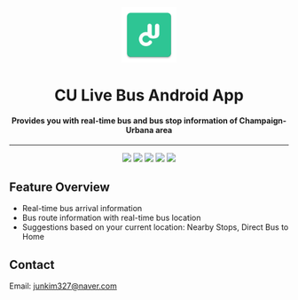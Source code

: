 <p align="center">
    <img alt="Launcher Icon" src="./app/src/main/ic_launcher-web.png" width="100px">
    <h1 align="center">CU Live Bus Android App</h1>
    <h4 align="center">Provides you with real-time bus and bus stop information of Champaign-Urbana area</h4>
</p>

---
<p align="center">
    <img src="https://user-images.githubusercontent.com/34694853/173201304-9089b47a-f83d-4651-9184-afdb59772305.png" width="150">
    <img src="https://user-images.githubusercontent.com/34694853/173201081-e869e2e3-2fd9-4f66-9695-fa96f9b73806.png" width="150">
    <img src="https://user-images.githubusercontent.com/34694853/173200977-1489a8be-7819-4301-a552-1c744fb833cc.gif" width="150">
    <img src="https://user-images.githubusercontent.com/34694853/173200480-5b4def88-58a0-4c91-b690-93a31a255ced.gif" width="150">
    <img src="https://user-images.githubusercontent.com/34694853/173201115-626eb6ff-36e7-43cb-b171-36a7327e3f3d.png" width="150">
</p>

## Feature Overview
* Real-time bus arrival information
* Bus route information with real-time bus location
* Suggestions based on your current location: Nearby Stops, Direct Bus to Home

## Contact
Email: junkim327@naver.com

